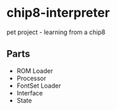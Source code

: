 # chip8-interpreter
pet project - learning from a chip8 

## Parts
- ROM Loader
- Processor
- FontSet Loader
- Interface
- State
  
